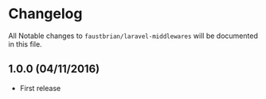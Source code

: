 # Changelog

All Notable changes to `faustbrian/laravel-middlewares` will be documented in this file.

## 1.0.0 (04/11/2016)
- First release
